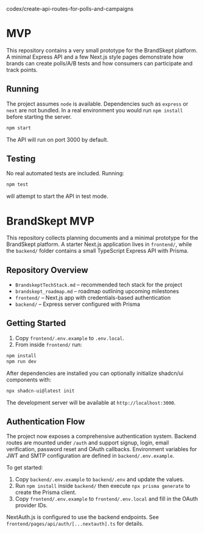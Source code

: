  codex/create-api-routes-for-polls-and-campaigns
# MVP

This repository contains a very small prototype for the BrandSkept platform. A minimal Express API and a few Next.js style pages demonstrate how brands can create polls/A/B tests and how consumers can participate and track points.

## Running

The project assumes `node` is available. Dependencies such as `express` or `next` are not bundled. In a real environment you would run `npm install` before starting the server.

```bash
npm start
```

The API will run on port 3000 by default.

## Testing

No real automated tests are included. Running:

```bash
npm test
```

will attempt to start the API in test mode.

# BrandSkept MVP

This repository collects planning documents and a minimal prototype for the BrandSkept platform. A starter Next.js application lives in `frontend/`, while the `backend/` folder contains a small TypeScript Express API with Prisma.

## Repository Overview

- `BrandskeptTechStack.md` – recommended tech stack for the project
- `brandskept_roadmap.md` – roadmap outlining upcoming milestones
- `frontend/` – Next.js app with credentials-based authentication
- `backend/` – Express server configured with Prisma

## Getting Started

1. Copy `frontend/.env.example` to `.env.local`.
2. From inside `frontend/` run:

```bash
npm install
npm run dev
```

After dependencies are installed you can optionally initialize shadcn/ui components with:

```bash
npx shadcn-ui@latest init
```

The development server will be available at `http://localhost:3000`.

## Authentication Flow

The project now exposes a comprehensive authentication system. Backend routes are
mounted under `/auth` and support signup, login, email verification, password reset
and OAuth callbacks. Environment variables for JWT and SMTP configuration are
defined in `backend/.env.example`.

To get started:

1. Copy `backend/.env.example` to `backend/.env` and update the values.
2. Run `npm install` inside `backend/` then execute `npx prisma generate` to
   create the Prisma client.
3. Copy `frontend/.env.example` to `frontend/.env.local` and fill in the OAuth
   provider IDs.

NextAuth.js is configured to use the backend endpoints. See
`frontend/pages/api/auth/[...nextauth].ts` for details.
